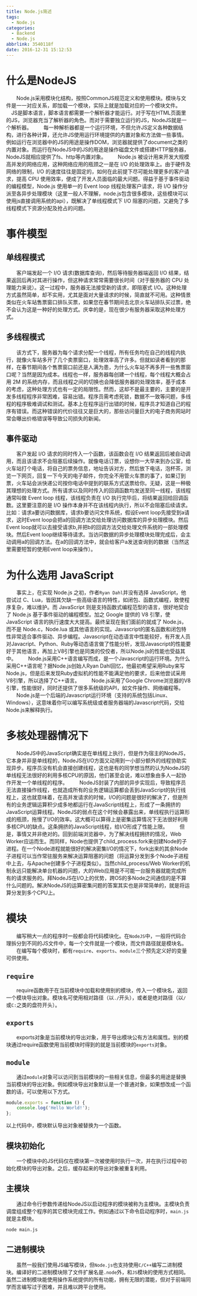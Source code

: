 ```yaml
---
title: Node.js简述
tags:
  - Node.js
categories:
  - Backend
  - Node.js
abbrlink: 3540118f
date: 2016-12-31 15:12:53
---
```

# 什么是NodeJS
　　Node.js采用模块化结构，按照CommonJS规范定义和使用模块。模块与文件是一一对应关系，即加载一个模块，实际上就是加载对应的一个模块文件。
　JS是脚本语言，脚本语言都需要一个解析器才能运行。对于写在HTML页面里的JS，浏览器充当了解析器的角色。而对于需要独立运行的JS，NodeJS就是一个解析器。
　　每一种解析器都是一个运行环境，不但允许JS定义各种数据结构，进行各种计算，还允许JS使用运行环境提供的内置对象和方法做一些事情。例如运行在浏览器中的JS的用途是操作DOM，浏览器就提供了document之类的内置对象。而运行在NodeJS中的JS的用途是操作磁盘文件或搭建HTTP服务器，NodeJS就相应提供了fs、http等内置对象。
　　Node.js 被设计用来开发大规模高并发的网络应用，这种网络应用的瓶颈之一是在 I/O 的处理效率上。由于硬件及网络的限制，I/O 的速度往往是固定的，如何在此前提下尽可能处理更多的客户请求，提高 CPU 使用效率，便成了开发人员面临的最大问题。得益于基于事件驱动的编程模型，Node.js 使用单一的 Event loop 线程处理客户请求，将 I/O 操作分派至各异步处理模块（这里一般人不理解，node.js包含很多模块，这些模块可以使用js直接调用系统的api），既解决了单线程模式下 I/O 阻塞的问题，又避免了多线程模式下资源分配及抢占的问题。

# 事件模型
## 单线程模式
　　客户端发起一个 I/O 请求(数据库查询)，然后等待服务器端返回 I/O 结果，结果返回后再对其进行操作，但这种请求常常需要很长时间（对于服务器的 CPU 处理能力来说）。这一过程中，服务器无法接受新的请求，即阻塞式 I/O。这种处理方式虽然简单，却不实用，尤其是面对大量请求的时候，简直就不可用。这种情景类似在火车站售票窗口排队买票，如果您在春节期间去北京火车站排队买过票，绝不会认为这是一种好的处理方式。庆幸的是，现在很少有服务器采取这种处理方式。

## 多线程模式
　　该方式下，服务器为每个请求分配一个线程，所有任务均在自己的线程内执行，就像火车站多开了几个卖票窗口，处理效率高了许多。但就如读者看到的那样，在春节期间各个售票窗口前还是人满为患，为什么火车站不再多开一些售票窗口呢？当然是因为成本。线程也一样，服务器每创建一个线程，每个线程大概会占用 2M 的系统内存，而且线程之间的切换也会降低服务器的处理效率，基于成本的考虑，这种处理方式也有一定的局限性。然而，这却不是最主要的，主要的是开发多线程程序非常困难，容易出错。程序员需考虑死锁，数据不一致等问题，多线程的程序极难调试和测试。基本上在程序运行出错的时候，程序员才知道自己的程序有错误。而这种错误的代价往往又是巨大的，那些访问量巨大的电子商务网站时常会曝出价格错误等导致公司损失的新闻。

## 事件驱动
　　客户发起 I/O 请求的同时传入一个函数，该函数会在 I/O 结果返回后被自动调用，而且该请求不会阻塞后续操作。就像电话订票，设想你一大早来到办公室，给火车站打个电话，将自己的票务信息，地址告诉对方，然后放下电话，泡杯茶，浏览一下网页，回复一下今天的电子邮件，你完全不用管火车票的事了，如果订到票，火车站会派快递公司按你电话中提到的联系方式送票给你。无疑，这是一种极其理想的处理方式。所有请求以及同时传入的回调函数均发送至同一线程，该线程通常叫做 Event loop 线程，该线程负责在 I/O 执行完毕后，将结果返回给回调函数。这里要注意的是 I/O 操作本身并不在该线程内执行，所以不会阻塞后续请求。比如：请求a要访问数据库，请求b要访问文件系统，假设Event loop先接受到a请求，这时Event loop会把a的回调方法交给处理访问数据库的异步处理模块。然后Event loop就可以去接受请求b,并把b的回调方法交给处理文件系统的一部处理模块。然后Event loop继续等待请求。当访问数据的异步处理模块处理完成后，会主动调用a的回调方法。在a的回调方法中，就会给客户a发送查询到的数据（当然这里需要短暂的使用Event loop来操作）。

# 为什么选用 JavaScript
　　事实上，在实现 Node.js 之初，作者`Ryan Dahl`并没有选择 JavaScript，他尝试过 C、Lua，皆因其欠缺一些高级语言的特性，如闭包、函数式编程，致使程序复杂，难以维护。而 JavaScript 则是支持函数式编程范型的语言，很好地契合了 Node.js 基于事件驱动的编程模型。加之 Google 提供的 V8 引擎，使 JavaScript 语言的执行速度大大提高。最终呈现在我们面前的就成了 Node.js，而不是 Node.c，Node.lua 或其他语言的实现。Javascript的匿名函数和闭包特性非常适合事件驱动、异步编程。Javascript在动态语言中性能较好，有开发人员对Javacript、Python、Ruby等动态语言做了性能分析，发现Javascript的性能要好于其他语言，再加上V8引擎也是同类的佼佼者，所以Node.js的性能也受益其中。
　　Node.js采用C++语言编写而成，是一个Javascript的运行环境。为什么采用C++语言呢？据Node.js创始人Ryan Dahl回忆，他最初希望采用Ruby来写Node.js，但是后来发现Ruby虚拟机的性能不能满足他的要求，后来他尝试采用V8引擎，所以选择了C++语言。
　　Node.js采用了Google Chrome浏览器的V8引擎，性能很好，同时还提供了很多系统级的API，如文件操作、网络编程等。
　　Node.js是一个后端的Javascript运行环境（支持的系统包括Linux、Windows），这意味着你可以编写系统级或者服务器端的Javascript代码，交给Node.js来解释执行。

# 多核处理器情况下
　　NodeJS中的JavaScript确实是在单线程上执行，但是作为宿主的NodeJS，它本身并非是单线程的，NodeJS在I/O方面又动用到一小部分额外的线程协助实现异步。程序员没有机会直接创建线程，这也是有的同学想当然的认为NodeJS的单线程无法很好的利用多核CPU的原因，他们甚至会说，难以想象由多人一起协作开发一个单线程的程序。
　　NodeJS封装了内部的异步实现后，导致程序员无法直接操作线程，也就造成所有的业务逻辑运算都会丢到JavaScript的执行线程上，这也就意味着，在高并发请求的时候，I/O的问题是很好的解决了，但是所有的业务逻辑运算积少成多地都运行在JavaScript线程上，形成了一条拥挤的JavaScript运算线程。NodeJS的弱点在这个时候会暴露出来，单线程执行运算形成的瓶颈，拖慢了I/O的效率。这大概可以算得上是密集运算情况下无法很好利用多核CPU的缺点。这条拥挤的JavaScript线程，给I/O形成了性能上限。
　　但是，事情又并非绝对的。回到前端浏览器中，为了解决线程拥挤的情况，Web Worker应运而生。而同样，Node也提供了child_process.fork来创建Node的子进程。在一个Node进程就能很好的解决密集I/O的情况下，fork出来的其余Node子进程可以当作常驻服务来解决运算阻塞的问题（将运算分发到多个Node子进程中上去，与Apache创建多个子进程类似）。当然child_process/Web Worker的机制永远只能解决单台机器的问题，大的Web应用是不可能一台服务器就能完成所有的请求服务的。拜NodeJS在I/O上的优势，跨OS的多Node之间通信的是不算什么问题的。解决NodeJS的运算密集问题的答案其实也是非常简单的，就是将运算分发到多个CPU上。　

# 模块
　　编写稍大一点的程序时一般都会将代码模块化。在`NodeJS`中，一般将代码合理拆分到不同的JS文件中，每一个文件就是一个模块，而文件路径就是模块名。
　　在编写每个模块时，都有`require`、`exports`、`module`三个预先定义好的变量可供使用。
## `require`
　　require函数用于在当前模块中加载和使用别的模块，传入一个模块名，返回一个模块导出对象。模块名可使用相对路径（以`./`开头），或者是绝对路径（以`/`或`C:`之类的盘符开头）。
## `exports`
　　exports对象是当前模块的导出对象，用于导出模块公有方法和属性。别的模块通过require函数使用当前模块时得到的就是当前模块的`exports`对象。
## `module`
　　通过`module`对象可以访问到当前模块的一些相关信息，但最多的用途是替换当前模块的导出对象。例如模块导出对象默认是一个普通对象，如果想改成一个函数的话，可以使用以下方式。
```js
module.exports = function () {
    console.log('Hello World!');
};
```
以上代码中，模块默认导出对象被替换为一个函数。

## 模块初始化
　　一个模块中的JS代码仅在模块第一次被使用时执行一次，并在执行过程中初始化模块的导出对象。之后，缓存起来的导出对象被重复利用。
## 主模块
　　通过命令行参数传递给NodeJS以启动程序的模块被称为主模块。主模块负责调度组成整个程序的其它模块完成工作。例如通过以下命令启动程序时，`main.js`就是主模块。
```bash
node main.js
```
## 二进制模块
　　虽然一般我们使用JS编写模块，但`Node.js`也支持使用`C/C++`编写二进制模块。编译好的二进制模块除了文件扩展名是`.node`外，和`JS`模块的使用方式相同。虽然二进制模块能使用操作系统提供的所有功能，拥有无限的潜能，但对于前端同学而言编写过于困难，并且难以跨平台使用。